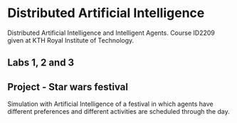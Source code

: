 # Distributed Artificial Intelligence 
Distributed Artificial Intelligence and Intelligent Agents. Course ID2209 given at KTH Royal Institute of Technology.

## Labs 1, 2 and 3 


## Project - Star wars festival
Simulation with Artificial Intelligence of a festival in which agents have different preferences and different activities are scheduled through the day.

